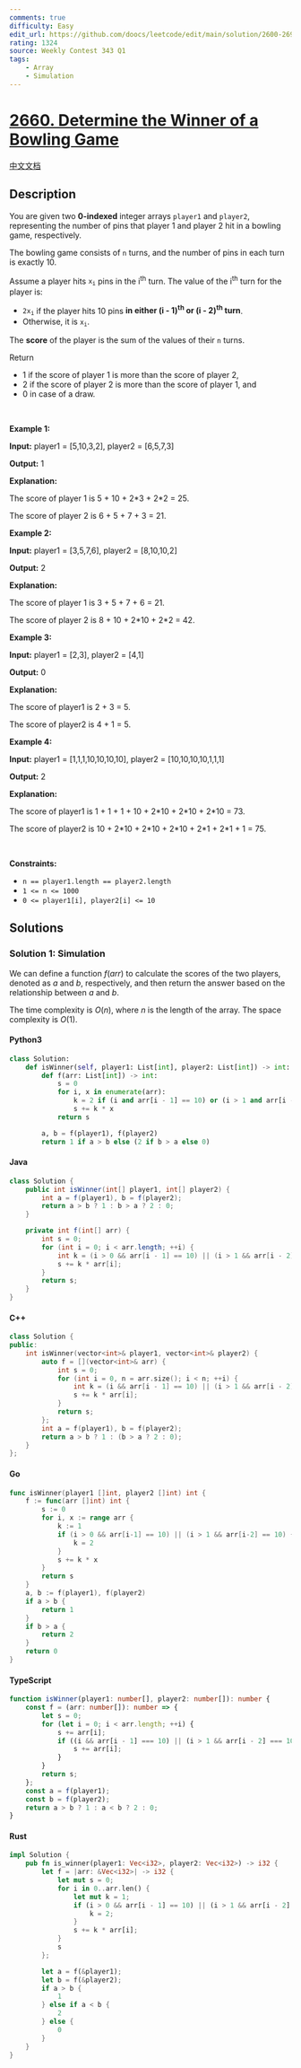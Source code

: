 ```yaml
---
comments: true
difficulty: Easy
edit_url: https://github.com/doocs/leetcode/edit/main/solution/2600-2699/2660.Determine%20the%20Winner%20of%20a%20Bowling%20Game/README_EN.md
rating: 1324
source: Weekly Contest 343 Q1
tags:
    - Array
    - Simulation
---
```


<!-- problem:start -->

# [2660. Determine the Winner of a Bowling Game](https://leetcode.com/problems/determine-the-winner-of-a-bowling-game)

[中文文档](/solution/2600-2699/2660.Determine%20the%20Winner%20of%20a%20Bowling%20Game/README.md)

## Description

<!-- description:start -->

<p>You are given two <strong>0-indexed</strong> integer arrays <code><font face="monospace">player1</font></code> and <code>player2</code>, representing the number of pins that player 1 and player 2 hit in a bowling game, respectively.</p>

<p>The bowling game consists of <code>n</code> turns, and the number of pins in each turn is exactly 10.</p>

<p>Assume a player hits <code>x<sub>i</sub></code> pins in the i<sup>th</sup> turn. The value of the i<sup>th</sup> turn for the player is:</p>

<ul>
	<li><code>2x<sub>i</sub></code> if the player hits 10 pins <b>in either (i - 1)<sup>th</sup> or (i - 2)<sup>th</sup> turn</b>.</li>
	<li>Otherwise, it is <code>x<sub>i</sub></code>.</li>
</ul>

<p>The <strong>score</strong> of the player is the sum of the values of their <code>n</code> turns.</p>

<p>Return</p>

<ul>
	<li>1 if the score of player 1 is more than the score of player 2,</li>
	<li>2 if the score of player 2 is more than the score of player 1, and</li>
	<li>0 in case of a draw.</li>
</ul>

<p>&nbsp;</p>
<p><strong class="example">Example 1:</strong></p>

<div class="example-block">
<p><strong>Input:</strong> <span class="example-io">player1 = [5,10,3,2], player2 = [6,5,7,3]</span></p>

<p><strong>Output:</strong> <span class="example-io">1</span></p>

<p><strong>Explanation:</strong></p>

<p>The score of player 1 is 5 + 10 + 2*3 + 2*2 = 25.</p>

<p>The score of player 2 is 6 + 5 + 7 + 3 = 21.</p>
</div>

<p><strong class="example">Example 2:</strong></p>

<div class="example-block">
<p><strong>Input:</strong> <span class="example-io">player1 = [3,5,7,6], player2 = [8,10,10,2]</span></p>

<p><strong>Output:</strong> <span class="example-io">2</span></p>

<p><strong>Explanation:</strong></p>

<p>The score of player 1 is 3 + 5 + 7 + 6 = 21.</p>

<p>The score of player 2 is 8 + 10 + 2*10 + 2*2 = 42.</p>
</div>

<p><strong class="example">Example 3:</strong></p>

<div class="example-block">
<p><strong>Input:</strong> <span class="example-io">player1 = [2,3], player2 = [4,1]</span></p>

<p><strong>Output:</strong> <span class="example-io">0</span></p>

<p><strong>Explanation:</strong></p>

<p>The score of player1 is 2 + 3 = 5.</p>

<p>The score of player2 is 4 + 1 = 5.</p>
</div>

<p><strong class="example">Example 4:</strong></p>

<div class="example-block">
<p><strong>Input:</strong> <span class="example-io">player1 = [1,1,1,10,10,10,10], player2 = [10,10,10,10,1,1,1]</span></p>

<p><strong>Output:</strong> <span class="example-io">2</span></p>

<p><strong>Explanation:</strong></p>

<p>The score of player1 is 1 + 1 + 1 + 10 + 2*10 + 2*10 + 2*10 = 73.</p>

<p>The score of player2 is 10 + 2*10 + 2*10 + 2*10 + 2*1 + 2*1 + 1 = 75.</p>
</div>

<p>&nbsp;</p>
<p><strong>Constraints:</strong></p>

<ul>
	<li><code>n == player1.length == player2.length</code></li>
	<li><code>1 &lt;= n &lt;= 1000</code></li>
	<li><code>0 &lt;= player1[i], player2[i] &lt;= 10</code></li>
</ul>

<!-- description:end -->

## Solutions

<!-- solution:start -->

### Solution 1: Simulation

We can define a function $f(arr)$ to calculate the scores of the two players, denoted as $a$ and $b$, respectively, and then return the answer based on the relationship between $a$ and $b$.

The time complexity is $O(n)$, where $n$ is the length of the array. The space complexity is $O(1)$.

<!-- tabs:start -->

#### Python3

```python
class Solution:
    def isWinner(self, player1: List[int], player2: List[int]) -> int:
        def f(arr: List[int]) -> int:
            s = 0
            for i, x in enumerate(arr):
                k = 2 if (i and arr[i - 1] == 10) or (i > 1 and arr[i - 2] == 10) else 1
                s += k * x
            return s

        a, b = f(player1), f(player2)
        return 1 if a > b else (2 if b > a else 0)
```

#### Java

```java
class Solution {
    public int isWinner(int[] player1, int[] player2) {
        int a = f(player1), b = f(player2);
        return a > b ? 1 : b > a ? 2 : 0;
    }

    private int f(int[] arr) {
        int s = 0;
        for (int i = 0; i < arr.length; ++i) {
            int k = (i > 0 && arr[i - 1] == 10) || (i > 1 && arr[i - 2] == 10) ? 2 : 1;
            s += k * arr[i];
        }
        return s;
    }
}
```

#### C++

```cpp
class Solution {
public:
    int isWinner(vector<int>& player1, vector<int>& player2) {
        auto f = [](vector<int>& arr) {
            int s = 0;
            for (int i = 0, n = arr.size(); i < n; ++i) {
                int k = (i && arr[i - 1] == 10) || (i > 1 && arr[i - 2] == 10) ? 2 : 1;
                s += k * arr[i];
            }
            return s;
        };
        int a = f(player1), b = f(player2);
        return a > b ? 1 : (b > a ? 2 : 0);
    }
};
```

#### Go

```go
func isWinner(player1 []int, player2 []int) int {
	f := func(arr []int) int {
		s := 0
		for i, x := range arr {
			k := 1
			if (i > 0 && arr[i-1] == 10) || (i > 1 && arr[i-2] == 10) {
				k = 2
			}
			s += k * x
		}
		return s
	}
	a, b := f(player1), f(player2)
	if a > b {
		return 1
	}
	if b > a {
		return 2
	}
	return 0
}
```

#### TypeScript

```ts
function isWinner(player1: number[], player2: number[]): number {
    const f = (arr: number[]): number => {
        let s = 0;
        for (let i = 0; i < arr.length; ++i) {
            s += arr[i];
            if ((i && arr[i - 1] === 10) || (i > 1 && arr[i - 2] === 10)) {
                s += arr[i];
            }
        }
        return s;
    };
    const a = f(player1);
    const b = f(player2);
    return a > b ? 1 : a < b ? 2 : 0;
}
```

#### Rust

```rust
impl Solution {
    pub fn is_winner(player1: Vec<i32>, player2: Vec<i32>) -> i32 {
        let f = |arr: &Vec<i32>| -> i32 {
            let mut s = 0;
            for i in 0..arr.len() {
                let mut k = 1;
                if (i > 0 && arr[i - 1] == 10) || (i > 1 && arr[i - 2] == 10) {
                    k = 2;
                }
                s += k * arr[i];
            }
            s
        };

        let a = f(&player1);
        let b = f(&player2);
        if a > b {
            1
        } else if a < b {
            2
        } else {
            0
        }
    }
}
```

<!-- tabs:end -->

<!-- solution:end -->

<!-- problem:end -->
